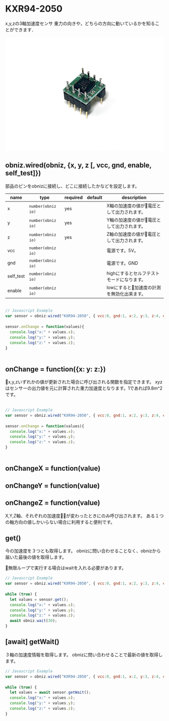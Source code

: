 # KXR94-2050

x,y,zの3軸加速度センサ
重力の向きや，どちらの方向に動いているかを知ることができます．

![](./image.jpg)


## obniz.wired(obniz, {x, y, z [, vcc, gnd, enable, self_test]})

部品のピンをobnizに接続し、どこに接続したかなどを設定します。

name | type | required | default | description
--- | --- | --- | --- | ---
x | `number(obniz io)` | yes | &nbsp; | X軸の加速度の値が電圧として出力されます。
y | `number(obniz io)` | yes | &nbsp; | Y軸の加速度の値が電圧として出力されます。
z | `number(obniz io)` | yes | &nbsp; | Z軸の加速度の値が電圧として出力されます。
vcc | `number(obniz io)` | &nbsp; | &nbsp; | 電源です。5V。
gnd | `number(obniz io)` | &nbsp; | &nbsp; | 電源です。GND
self_test | `number(obniz io)` | &nbsp; | &nbsp; | highにするとセルフテストモードになります。
enable | `number(obniz io)` | &nbsp; | &nbsp; | lowにすると加速度の計測を無効化出来ます。

```javascript

// Javascript Example
var sensor = obniz.wired("KXR94-2050", { vcc:0, gnd:1, x:2, y:3, z:4, enable:5, self_test:6 });

sensor.onChange = function(values){
  console.log("x:" + values.x);
  console.log("y:" + values.y);
  console.log("z:" + values.z);
}
   
```

## onChange = function({x: y: z:})

x,y,zいずれかの値が更新された場合に呼び出される関数を指定できます。
xyzはセンサーの出力値を元に計算された重力加速度となります。1であれば9.8m^2です。

```javascript

// Javascript Example
var sensor = obniz.wired("KXR94-2050", { vcc:0, gnd:1, x:2, y:3, z:4, enable:5, self_test:6 });

sensor.onChange = function(values){
  console.log("x:" + values.x);
  console.log("y:" + values.y);
  console.log("z:" + values.z);
}
   
```

## onChangeX = function(value)

## onChangeY = function(value)

## onChangeZ = function(value)

X,Y,Z軸、それぞれの加速度が変わったときにのみ呼び出されます。
ある１つの軸方向の値しかいらない場合に利用すると便利です。

## get()

今の加速度を３つとも取得します。
obnizに問い合わせることなく、obnizから届いた最後の値を取得します。

無限ループで実行する場合はwaitを入れる必要があります。


```javascript
// Javascript Example
var sensor = obniz.wired("KXR94-2050", { vcc:0, gnd:1, x:2, y:3, z:4, enable:5, self_test:6 });
  
while (true) {
  let values = sensor.get();
  console.log("x:" + values.x);
  console.log("y:" + values.y);
  console.log("z:" + values.z);
  await obniz.wait(30);
}
```


## [await] getWait()

３軸の加速度情報を取得します。
obnizに問い合わせることで最新の値を取得します。

```javascript
// Javascript Example
var sensor = obniz.wired("KXR94-2050", { vcc:0, gnd:1, x:2, y:3, z:4, enable:5, self_test:6 });
  
while (true) {
  let values = await sensor.getWait();
  console.log("x:" + values.x);
  console.log("y:" + values.y);
  console.log("z:" + values.z);
}
```